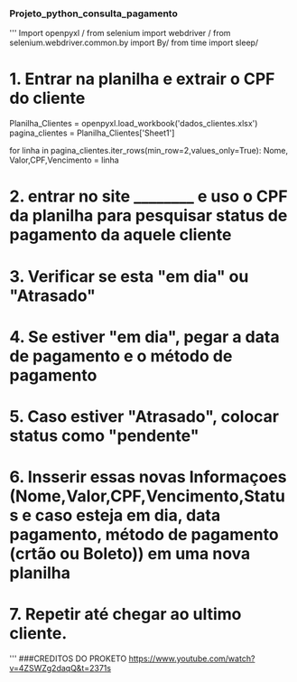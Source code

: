 ### Projeto_python_consulta_pagamento ###
'''
Import openpyxl
/
from selenium import webdriver /
from selenium.webdriver.common.by import By/
from time import sleep/

# 1. Entrar na planilha e extrair o CPF do cliente 

Planilha_Clientes = openpyxl.load_workbook('dados_clientes.xlsx')
pagina_clientes = Planilha_Clientes['Sheet1']


for linha in pagina_clientes.iter_rows(min_row=2,values_only=True):
   Nome, Valor,CPF,Vencimento = linha


# 2. entrar no site ________ e uso o CPF da planilha para pesquisar status de pagamento da aquele cliente 
# 3. Verificar se esta "em dia" ou "Atrasado" 
# 4. Se estiver "em dia", pegar a data de pagamento e o método de pagamento 
# 5. Caso estiver "Atrasado", colocar status como "pendente" 
# 6. Insserir essas novas Informaçoes (Nome,Valor,CPF,Vencimento,Status e caso esteja em dia, data pagamento, método de pagamento (crtão ou Boleto)) em uma nova planilha 
# 7. Repetir até chegar ao ultimo cliente. 

   '''
###CREDITOS DO PROKETO https://www.youtube.com/watch?v=4ZSWZg2daqQ&t=2371s

